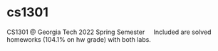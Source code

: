 # cs1301
CS1301 @ Georgia Tech 2022 Spring Semester&nbsp;&nbsp;&nbsp;&nbsp;
Included are solved homeworks (104.1% on hw grade) with both labs.
